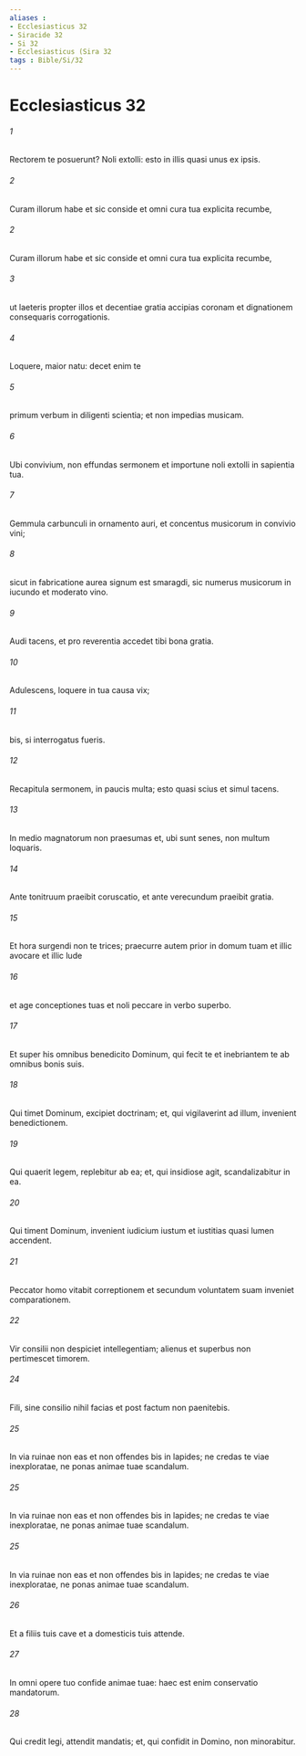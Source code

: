 ```yaml
---
aliases : 
- Ecclesiasticus 32
- Siracide 32
- Si 32
- Ecclesiasticus (Sira 32
tags : Bible/Si/32
---
```


# Ecclesiasticus 32

###### 1
Rectorem te posuerunt? Noli extolli: esto in illis quasi unus ex ipsis.
###### 2
Curam illorum habe et sic conside et omni cura tua explicita recumbe,
###### 2
Curam illorum habe et sic conside et omni cura tua explicita recumbe,
###### 3
ut laeteris propter illos et decentiae gratia accipias coronam et dignationem consequaris corrogationis.
###### 4
Loquere, maior natu: decet enim te
###### 5
primum verbum in diligenti scientia; et non impedias musicam.
###### 6
Ubi convivium, non effundas sermonem et importune noli extolli in sapientia tua.
###### 7
Gemmula carbunculi in ornamento auri, et concentus musicorum in convivio vini;
###### 8
sicut in fabricatione aurea signum est smaragdi, sic numerus musicorum in iucundo et moderato vino.
###### 9
Audi tacens, et pro reverentia accedet tibi bona gratia.
###### 10
Adulescens, loquere in tua causa vix;
###### 11
bis, si interrogatus fueris.
###### 12
Recapitula sermonem, in paucis multa; esto quasi scius et simul tacens.
###### 13
In medio magnatorum non praesumas et, ubi sunt senes, non multum loquaris.
###### 14
Ante tonitruum praeibit coruscatio, et ante verecundum praeibit gratia.
###### 15
Et hora surgendi non te trices; praecurre autem prior in domum tuam et illic avocare et illic lude
###### 16
et age conceptiones tuas et noli peccare in verbo superbo.
###### 17
Et super his omnibus benedicito Dominum, qui fecit te et inebriantem te ab omnibus bonis suis.
###### 18
Qui timet Dominum, excipiet doctrinam; et, qui vigilaverint ad illum, invenient benedictionem.
###### 19
Qui quaerit legem, replebitur ab ea; et, qui insidiose agit, scandalizabitur in ea.
###### 20
Qui timent Dominum, invenient iudicium iustum et iustitias quasi lumen accendent.
###### 21
Peccator homo vitabit correptionem et secundum voluntatem suam inveniet comparationem.
###### 22
Vir consilii non despiciet intellegentiam; alienus et superbus non pertimescet timorem. 
###### 24
Fili, sine consilio nihil facias et post factum non paenitebis.
###### 25
In via ruinae non eas et non offendes bis in lapides; ne credas te viae inexploratae, ne ponas animae tuae scandalum.
###### 25
In via ruinae non eas et non offendes bis in lapides; ne credas te viae inexploratae, ne ponas animae tuae scandalum.
###### 25
In via ruinae non eas et non offendes bis in lapides; ne credas te viae inexploratae, ne ponas animae tuae scandalum.
###### 26
Et a filiis tuis cave et a domesticis tuis attende.
###### 27
In omni opere tuo confide animae tuae: haec est enim conservatio mandatorum.
###### 28
Qui credit legi, attendit mandatis; et, qui confidit in Domino, non minorabitur.
